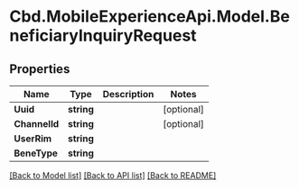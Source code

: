# Cbd.MobileExperienceApi.Model.BeneficiaryInquiryRequest

## Properties

Name | Type | Description | Notes
------------ | ------------- | ------------- | -------------
**Uuid** | **string** |  | [optional] 
**ChannelId** | **string** |  | [optional] 
**UserRim** | **string** |  | 
**BeneType** | **string** |  | 

[[Back to Model list]](../README.md#documentation-for-models) [[Back to API list]](../README.md#documentation-for-api-endpoints) [[Back to README]](../README.md)

